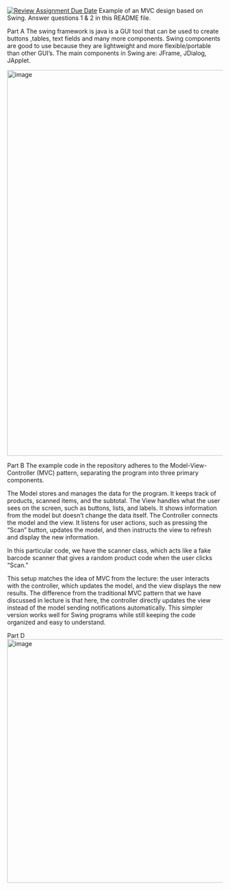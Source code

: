 [![Review Assignment Due Date](https://classroom.github.com/assets/deadline-readme-button-22041afd0340ce965d47ae6ef1cefeee28c7c493a6346c4f15d667ab976d596c.svg)](https://classroom.github.com/a/57HVEcop)
Example of an MVC design based on Swing. Answer questions 1 & 2 in this README file.

Part A 
The swing framework is java is a GUI tool that can be used to create buttons ,tables, text fields and many more components. Swing components are good to use because they are lightweight and more flexible/portable than other GUI’s. The main components in Swing are: JFrame, JDialog, JApplet.

<img width="1209" height="898" alt="image" src="https://github.com/user-attachments/assets/1653e41d-9d12-469c-81c2-9aec2d30887f" />

Part B
The example code in the repository adheres to the Model-View-Controller (MVC) pattern, separating the program into three primary components.

The Model stores and manages the data for the program. It keeps track of products, scanned items, and the subtotal.
The View handles what the user sees on the screen, such as buttons, lists, and labels. It shows information from the model but doesn’t change the data itself.
The Controller connects the model and the view. It listens for user actions, such as pressing the “Scan” button, updates the model, and then instructs the view to refresh and display the new information.

In this particular code, we have the scanner class, which acts like a fake barcode scanner that gives a random product code when the user clicks “Scan.”

This setup matches the idea of MVC from the lecture: the user interacts with the controller, which updates the model, and the view displays the new results. The difference from the traditional MVC pattern that we have discussed in lecture is that here, the controller directly updates the view instead of the model sending notifications automatically. This simpler version works well for Swing programs while still keeping the code organized and easy to understand.


Part D 
<img width="778" height="567" alt="image" src="https://github.com/user-attachments/assets/cc47a621-7e85-4bc0-8901-c59231221144" />


